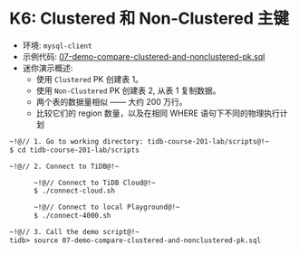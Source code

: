 # K6: Clustered 和 Non-Clustered 主键
+ 环境: `mysql-client`
+ 示例代码:
[07-demo-compare-clustered-and-nonclustered-pk.sql](https://github.com/pingcap/tidb-course-201-lab/blob/master/scripts/07-demo-compare-clustered-and-nonclustered-pk.sql)
+ 迷你演示概述:
  + 使用 `Clustered` PK 创建表 1。
  + 使用 `Non-Clustered` PK 创建表 2, 从表 1 复制数据。
  + 两个表的数据量相似 —— 大约 200 万行。
  + 比较它们的 region 数量，以及在相同 WHERE 语句下不同的物理执行计划
```8
~!@// 1. Go to working directory: tidb-course-201-lab/scripts@!~
$ cd tidb-course-201-lab/scripts

~!@// 2. Connect to TiDB@!~

      ~!@// Connect to TiDB Cloud@!~
      $ ./connect-cloud.sh

      ~!@// Connect to local Playground@!~
      $ ./connect-4000.sh

~!@// 3. Call the demo script@!~
tidb> source 07-demo-compare-clustered-and-nonclustered-pk.sql 
```